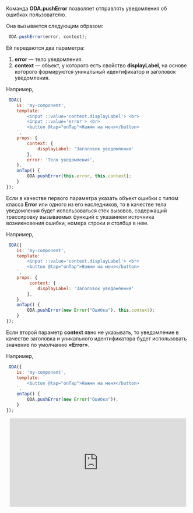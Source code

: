 Команда **ODA.pushError** позволяет отправлять уведомления об ошибках пользователю.

Она вызывается следующим образом:

```javascript
 ODA.pushError(error, context);
```

Ей передаются два параметра:

1. **error** — тело уведомления.
1. **context** — объект, у которого есть свойство **displayLabel**, на основе которого формируются уникальный идентификатор и заголовок уведомления.

Например,

```javascript run_edit_[my-component.js]
 ODA({
    is: 'my-component',
    template: `
        <input ::value='context.displayLabel'> <br>
        <input ::value='error'> <br>
        <button @tap="onTap">Нажми на меня</button>
    `,
    props: {
        context: {
            displayLabel: 'Заголовок уведомления'
        },
        error: 'Тело уведомления',
    },
    onTap() {
        ODA.pushError(this.error, this.context);
    }
});
```

Если в качестве первого параметра указать объект ошибки с типом класса **Error** или одного из его наследников, то в качестве тела уведомления будет использоваться стек вызовов, содержащий трассировку вызываемых функций с указанием источника возникновения ошибки, номера строки и столбца в нем.

Например,

```javascript run_edit_[my-component.js]
 ODA({
    is: 'my-component',
    template: `
        <input ::value='context.displayLabel'> <br>
        <button @tap="onTap">Нажми на меня</button>
    `,
    props: {
         context: {
            displayLabel: 'Заголовок уведомления'
        },
    },
    onTap() {
        ODA.pushError(new Error("Ошибка"), this.context);
    }
});
```

Если второй параметр **context** явно не указывать, то уведомление в качестве заголовка и уникального идентификатора будет использовать значение по умолчанию **«Error»**.

Например,

```javascript run_edit_[my-component.js]
 ODA({
    is: 'my-component',
    template: `
        <button @tap="onTap">Нажми на меня</button>
    `,
    onTap() {
        ODA.pushError(new Error("Ошибка"));
    }
});
```

<div style="position:relative;padding-bottom:48%; margin:10px">
    <iframe src="https://www.youtube.com/embed/ZYGeACl-AcY?start=0" frameborder="0" allow="accelerometer; autoplay; encrypted-media; gyroscope; picture-in-picture" allowfullscreen
    	style="position:absolute;width:100%;height:100%;"></iframe>
</div>
